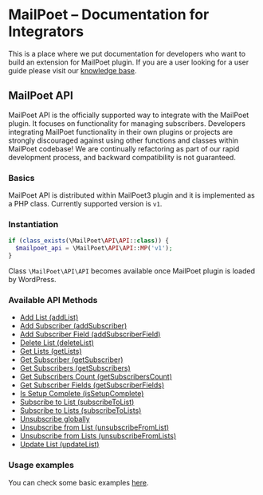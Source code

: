 # MailPoet – Documentation for Integrators

This is a place where we put documentation for developers who want to build an extension for MailPoet plugin.
If you are a user looking for a user guide please visit our [knowledge base](https://kb.mailpoet.com/).

## MailPoet API

MailPoet API is the officially supported way to integrate with the MailPoet plugin. It focuses on functionality for managing subscribers.
Developers integrating MailPoet functionality in their own plugins or projects are strongly discouraged against using other functions and classes within MailPoet codebase! We are continually refactoring as part of our rapid development process, and backward compatibility is not guaranteed.

### Basics

MailPoet API is distributed within MailPoet3 plugin and it is implemented as a PHP class.
Currently supported version is `v1`.

### Instantiation

```php
if (class_exists(\MailPoet\API\API::class)) {
  $mailpoet_api = \MailPoet\API\API::MP('v1');
}
```

Class `\MailPoet\API\API` becomes available once MailPoet plugin is loaded by WordPress.

### Available API Methods

- [Add List (addList)](api_methods/AddList.md)
- [Add Subscriber (addSubscriber)](api_methods/AddSubscriber.md)
- [Add Subscriber Field (addSubscriberField)](api_methods/AddSubscriberField.md)
- [Delete List (deleteList)](api_methods/DeleteList.md)
- [Get Lists (getLists)](api_methods/GetLists.md)
- [Get Subscriber (getSubscriber)](api_methods/GetSubscriber.md)
- [Get Subscribers (getSubscribers)](api_methods/GetSubscribers.md)
- [Get Subscribers Count (getSubscribersCount)](api_methods/GetSubscribersCount.md)
- [Get Subscriber Fields (getSubscriberFields)](api_methods/GetSubscriberFields.md)
- [Is Setup Complete (isSetupComplete)](api_methods/IsSetupComplete.md)
- [Subscribe to List (subscribeToList)](api_methods/SubscribeToList.md)
- [Subscribe to Lists (subscribeToLists)](api_methods/SubscribeToLists.md)
- [Unsubscribe globally](api_methods/UnsubscribeGlobally.md)
- [Unsubscribe from List (unsubscribeFromList)](api_methods/UnsubscribeFromList.md)
- [Unsubscribe from Lists (unsubscribeFromLists)](api_methods/UnsubscribeFromLists.md)
- [Update List (updateList)](api_methods/UpdateList.md)

### Usage examples

You can check some basic examples [here](UsageExamples.md).
